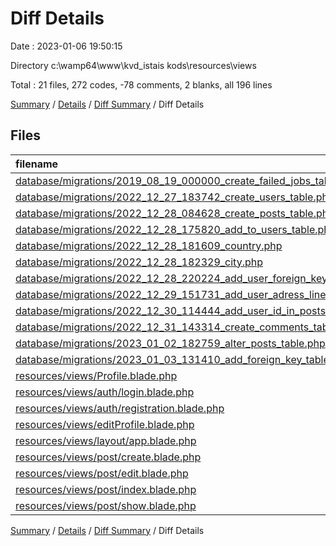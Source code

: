 # Diff Details

Date : 2023-01-06 19:50:15

Directory c:\\wamp64\\www\\kvd_istais kods\\resources\\views

Total : 21 files,  272 codes, -78 comments, 2 blanks, all 196 lines

[Summary](results.md) / [Details](details.md) / [Diff Summary](diff.md) / Diff Details

## Files
| filename | language | code | comment | blank | total |
| :--- | :--- | ---: | ---: | ---: | ---: |
| [database/migrations/2019_08_19_000000_create_failed_jobs_table.php](/database/migrations/2019_08_19_000000_create_failed_jobs_table.php) | PHP | -24 | -10 | -4 | -38 |
| [database/migrations/2022_12_27_183742_create_users_table.php](/database/migrations/2022_12_27_183742_create_users_table.php) | PHP | -22 | -10 | -4 | -36 |
| [database/migrations/2022_12_28_084628_create_posts_table.php](/database/migrations/2022_12_28_084628_create_posts_table.php) | PHP | -23 | -10 | -3 | -36 |
| [database/migrations/2022_12_28_175820_add_to_users_table.php](/database/migrations/2022_12_28_175820_add_to_users_table.php) | PHP | -20 | -11 | -4 | -35 |
| [database/migrations/2022_12_28_181609_country.php](/database/migrations/2022_12_28_181609_country.php) | PHP | -18 | -11 | -4 | -33 |
| [database/migrations/2022_12_28_182329_city.php](/database/migrations/2022_12_28_182329_city.php) | PHP | -20 | -11 | -4 | -35 |
| [database/migrations/2022_12_28_220224_add_user_foreign_key.php](/database/migrations/2022_12_28_220224_add_user_foreign_key.php) | PHP | -18 | -11 | -4 | -33 |
| [database/migrations/2022_12_29_151731_add_user_adress_line.php](/database/migrations/2022_12_29_151731_add_user_adress_line.php) | PHP | -18 | -11 | -4 | -33 |
| [database/migrations/2022_12_30_114444_add_user_id_in_posts_table.php](/database/migrations/2022_12_30_114444_add_user_id_in_posts_table.php) | PHP | -21 | -11 | -4 | -36 |
| [database/migrations/2022_12_31_143314_create_comments_table.php](/database/migrations/2022_12_31_143314_create_comments_table.php) | PHP | -24 | -10 | -6 | -40 |
| [database/migrations/2023_01_02_182759_alter_posts_table.php](/database/migrations/2023_01_02_182759_alter_posts_table.php) | PHP | -16 | -11 | -4 | -31 |
| [database/migrations/2023_01_03_131410_add_foreign_key_table.php](/database/migrations/2023_01_03_131410_add_foreign_key_table.php) | PHP | -20 | -11 | -6 | -37 |
| [resources/views/Profile.blade.php](/resources/views/Profile.blade.php) | PHP | 38 | 0 | 4 | 42 |
| [resources/views/auth/login.blade.php](/resources/views/auth/login.blade.php) | PHP | 45 | 0 | 4 | 49 |
| [resources/views/auth/registration.blade.php](/resources/views/auth/registration.blade.php) | PHP | 51 | 0 | 3 | 54 |
| [resources/views/editProfile.blade.php](/resources/views/editProfile.blade.php) | PHP | 110 | 3 | 3 | 116 |
| [resources/views/layout/app.blade.php](/resources/views/layout/app.blade.php) | PHP | 50 | 0 | 8 | 58 |
| [resources/views/post/create.blade.php](/resources/views/post/create.blade.php) | PHP | 31 | 24 | 5 | 60 |
| [resources/views/post/edit.blade.php](/resources/views/post/edit.blade.php) | PHP | 27 | 23 | 8 | 58 |
| [resources/views/post/index.blade.php](/resources/views/post/index.blade.php) | PHP | 34 | 0 | 6 | 40 |
| [resources/views/post/show.blade.php](/resources/views/post/show.blade.php) | PHP | 130 | 0 | 12 | 142 |

[Summary](results.md) / [Details](details.md) / [Diff Summary](diff.md) / Diff Details